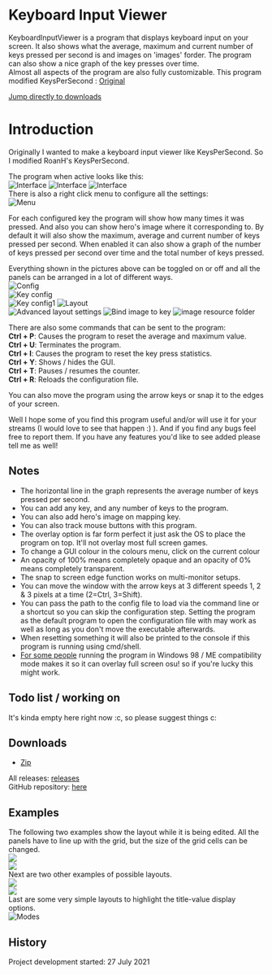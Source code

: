 # Keyboard Input Viewer

KeyboardInputViewer is a program that displays keyboard input on your screen. It also shows what the average, maximum and current number of keys pressed per second is and images on 'images' forder. The program can also show a nice graph of the key presses over time.    
Almost all aspects of the program are also fully customizable. This program modified KeysPerSecond : [Original](https://github.com/RoanH/KeysPerSecond)


[Jump directly to downloads](#downloads)

# Introduction
Originally I wanted to make a keyboard input viewer like KeysPerSecond. So I modified RoanH's KeysPerSecond.

The program when active looks like this:    
![Interface](https://user-images.githubusercontent.com/53378637/128698767-a8a2ff04-463b-4c6a-8d38-fcc47f95224f.jpg)
![Interface](http://i.imgur.com/9cCzB0Q.png)  ![Interface](http://i.imgur.com/bLQXABw.png)    
There is also a right click menu to configure all the settings:    
![Menu](https://i.imgur.com/lltS2NK.png)    

For each configured key the program will show how many times it was pressed. And also you can show hero's image where it corresponding to. By default it will also show the maximum, average and current number of keys pressed per second.
When enabled it can also show a graph of the number of keys pressed per second over time and the total number of keys pressed.

Everything shown in the pictures above can be toggled on or off and all the panels can be arranged in a lot of different ways.      
![Config](https://img1.daumcdn.net/thumb/R1280x0/?scode=mtistory2&fname=https%3A%2F%2Fblog.kakaocdn.net%2Fdn%2FbFCxJy%2FbtrczJtJByw%2Frei1RmyKHX9EiJiUXq6eCk%2Fimg.jpg)  
![Key config](https://img1.daumcdn.net/thumb/R1280x0/?scode=mtistory2&fname=https%3A%2F%2Fblog.kakaocdn.net%2Fdn%2Fbh9dlE%2FbtrczIBDh6S%2FW4iaKv84oXv52xKndNT1C0%2Fimg.jpg)  
![Key config1](https://img1.daumcdn.net/thumb/R1280x0/?scode=mtistory2&fname=https%3A%2F%2Fblog.kakaocdn.net%2Fdn%2FcCGU7f%2FbtrczQsxoX8%2FURvne3EYQJO3AW1XClP021%2Fimg.jpg) 
![Layout](https://img1.daumcdn.net/thumb/R1280x0/?scode=mtistory2&fname=https%3A%2F%2Fblog.kakaocdn.net%2Fdn%2F0OZ3L%2FbtrczKGakrT%2FwlteKDGxhruXjXPelozD81%2Fimg.jpg)   
![Advanced layout settings](https://img1.daumcdn.net/thumb/R1280x0/?scode=mtistory2&fname=https%3A%2F%2Fblog.kakaocdn.net%2Fdn%2FUo69f%2FbtrczIImQvv%2FvHyfLA5DMyRmdmWRI8cy2K%2Fimg.jpg)
![Bind image to key](https://img1.daumcdn.net/thumb/R1280x0/?scode=mtistory2&fname=https%3A%2F%2Fblog.kakaocdn.net%2Fdn%2FbmvvVI%2FbtrcEv85HEy%2FLGuyXZOf9xcbP9kWH4OuE0%2Fimg.jpg)
![image resource folder](https://img1.daumcdn.net/thumb/R1280x0/?scode=mtistory2&fname=https%3A%2F%2Fblog.kakaocdn.net%2Fdn%2FJTs3c%2FbtrcFWyCLhe%2FKJ4ucFf70umfjdDknEn3U0%2Fimg.jpg)

There are also some commands that can be sent to the program:    
**Ctrl + P**: Causes the program to reset the average and maximum value.    
**Ctrl + U**: Terminates the program.    
**Ctrl + I**: Causes the program to reset the key press statistics.    
**Ctrl + Y**: Shows / hides the GUI.    
**Ctrl + T**: Pauses / resumes the counter.    
**Ctrl + R**: Reloads the configuration file.

You can also move the program using the arrow keys or snap it to the edges of your screen.

Well I hope some of you find this program useful and/or will use it for your streams (I would love to see that happen  :) ).
And if you find any bugs feel free to report them. If you have any features you'd like to see added please tell me as well!

## Notes
- The horizontal line in the graph represents the average number of keys pressed per second.
- You can add any key, and any number of keys to the program.
- You can also add hero's image on mapping key.
- You can also track mouse buttons with this program.
- The overlay option is far form perfect it just ask the OS to place the program on top. It'll not overlay most full screen games.
- To change a GUI colour in the colours menu, click on the current colour
- An opacity of 100% means completely opaque and an opacity of 0% means completely transparent.
- The snap to screen edge function works on multi-monitor setups.
- You can move the window with the arrow keys at 3 different speeds 1, 2 & 3 pixels at a time (2=Ctrl, 3=Shift).
- You can pass the path to the config file to load via the command line or a shortcut so you can skip the configuration step. Setting the program as the default program to open the configuration file with may work as well as long as you don't move the executable afterwards.
- When resetting something it will also be printed to the console if this program is running using cmd/shell.    
- [For some people](https://youtu.be/E_WHAaI_-Zw) running the program in Windows 98 / ME compatibility mode makes it so it can overlay full screen osu! so if you're lucky this might work.

## Todo list / working on
It's kinda empty here right now :c, so please suggest things c:    

## Downloads
- [Zip](https://github.com/SsalHub/KeyboardInputViewer/releases/download/1.0/KeyboardInputViewer_1.0.zip)    

All releases: [releases](https://github.com/SsalHub/KeyboardInputViewer/releases)    
GitHub repository: [here](https://github.com/SsalHub/KeyboardInputViewer)

## Examples
The following two examples show the layout while it is being edited. All the panels have to line up with the grid, but the size of the grid cells can be changed.    
![](https://i.imgur.com/kfXaqwX.png)    
![](https://i.imgur.com/DP5MNVq.png)    
Next are two other examples of possible layouts.    
![](https://i.imgur.com/ImE4zTU.png)    
![](https://i.imgur.com/fBgohIA.png)    
Last are some very simple layouts to highlight the title-value display options.    
![Modes](https://i.imgur.com/0769n9E.png)      

## History
Project development started: 27 July 2021
